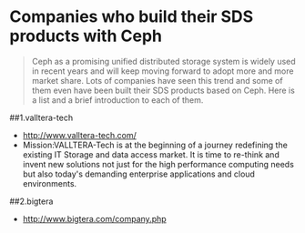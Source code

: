 # Companies who build their SDS products with Ceph>Ceph as a promising unified distributed storage system is widely used in recent years and will keep moving forward to adopt more and more market share. Lots of companies have seen this trend and some of them even have been built their SDS products based on Ceph. Here is a list and a brief introduction to each of them.##1.valltera-tech+ http://www.valltera-tech.com/+ Mission:VALLTERA-Tech is at the beginning of a journey redefining the existing IT Storage and data access market. It is time to re-think and invent new solutions not just for the high performance computing needs but also today's demanding enterprise applications and cloud environments.##2.bigtera+ http://www.bigtera.com/company.php